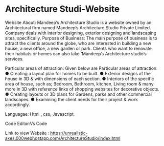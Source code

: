 # Architecture Studi-Website

Website About: Mandeep’s Architecture Studio is a website owned by an Architectural firm named Mandeep’s Architecture Studio Private Limited. 
Company deals with interior designing, exterior designing and landscaping sites, specifically. 
Purpose of Business: The main purpose of business is to attract the clients around the globe, who are interested in building a new house, a new office,
a new garden or park. Clients who want to renovate their habitats or homes can also take ‘Mandeep’s Architecture studio’s services. 

Particular areas of attraction: Given below are Particular areas of attraction: ● Creating a layout plan for homes to be built. 
● Exterior designs of the house in 3D & with dimensions of each section. ● Interiors of the specific area of house, such as; Bedroom, Bathroom, kitchen, Living room & many more in 3D with reference links of shopping websites for decorative objects. 
● Creating layouts or 3D plans for Gardens, parks and other commercial landscapes. 
● Examining the client needs for their project & work accordingly. 

Languagae: Html , css, Javascript.

Code Editor:Vs Code

Link to view Website : https://unrealistic-axes.000webhostapp.com/ArchitectureStudio/index.html

